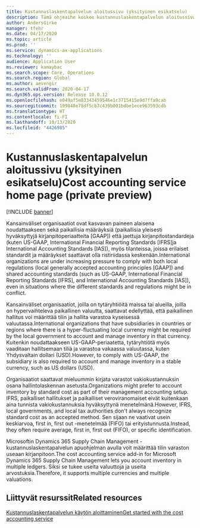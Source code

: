 ```yaml
---
title: Kustannuslaskentapalvelun aloitussivu (yksityinen esikatselu)
description: Tämä ohjeaihe koskee kustannuslaskentapalvelun aloitussivua.
author: AndersGirke
manager: tfehr
ms.date: 04/17/2020
ms.topic: article
ms.prod: ''
ms.service: dynamics-ax-applications
ms.technology: ''
audience: Application User
ms.reviewer: kamaybac
ms.search.scope: Core, Operations
ms.search.region: Global
ms.author: aevengir
ms.search.validFrom: 2020-04-17
ms.dyn365.ops.version: Release 10.0.12
ms.openlocfilehash: e049af5e83343459546e1c3715415e9d7ffa9cab
ms.sourcegitcommit: 199848e78df5cb7c439b001bdbe1ece963593cdb
ms.translationtype: HT
ms.contentlocale: fi-FI
ms.lasthandoff: 10/13/2020
ms.locfileid: "4426985"
---
```

# <a name="cost-accounting-service-home-page-private-preview"></a><span data-ttu-id="2bf37-103">Kustannuslaskentapalvelun aloitussivu (yksityinen esikatselu)</span><span class="sxs-lookup"><span data-stu-id="2bf37-103">Cost accounting service home page (private preview)</span></span>

[!INCLUDE [banner](../includes/banner.md)]

<span data-ttu-id="2bf37-104">Kansainväliset organisaatiot ovat kasvavan paineen alaisena noudattaakseen sekä paikallisia määräyksiä (paikallisia yleisesti hyväksyttyjä kirjanpitoperiaatteita \[GAAP\]) että jaettuja kirjanpitostandardeja (kuten US-GAAP, International Financial Reporting Standards \[IFRS\]ja International Accounting Standards \[IAS\]), myös tilanteissa, joissa erilaiset standardit ja määräykset saattavat olla ristiriidassa keskenään.</span><span class="sxs-lookup"><span data-stu-id="2bf37-104">International organizations are under increasing pressure to comply with both local regulations (local generally accepted accounting principles \[GAAP\]) and shared accounting standards (such as US-GAAP, International Financial Reporting Standards \[IFRS\], and International Accounting Standards \[IAS\]), even in situations where the different standards and regulations might be in conflict.</span></span>

<span data-ttu-id="2bf37-105">Kansainväliset organisaatiot, joilla on tytäryhtiöitä maissa tai alueilla, joilla on hypervaihteleva paikallinen valuutta, saattavat edellyttää, että paikallinen hallitus voi määrittää tilin ja hallita varastoa kyseisessä valuutassa.</span><span class="sxs-lookup"><span data-stu-id="2bf37-105">International organizations that have subsidiaries in countries or regions where there is a hyper-fluctuating local currency might be required by the local government to account and manage inventory in that currency.</span></span> <span data-ttu-id="2bf37-106">Kuitenkin noudattaakseen US-GAAP-periaatetta, tytäryhtiötä myös vaaditaan hallitsemaan tiliä ja varastoa vakaassa valuutassa, kuten Yhdysvaltain dollari (USD).</span><span class="sxs-lookup"><span data-stu-id="2bf37-106">However, to comply with US-GAAP, the subsidiary is also required to account and manage inventory in a stable currency, such as US dollars (USD).</span></span>

<span data-ttu-id="2bf37-107">Organisaatiot saattavat mieluummin kirjata varastot vakiokustannuksin osana hallintolaskennan asetusta.</span><span class="sxs-lookup"><span data-stu-id="2bf37-107">Organizations might prefer to account inventory by standard cost as part of their management accounting setup.</span></span> <span data-ttu-id="2bf37-108">IFRS, paikalliset hallitukset ja paikalliset veroviranomaiset eivät kuitenkaan aina tunnista vakiokustannuksia hyväksyttynä menetelmänä.</span><span class="sxs-lookup"><span data-stu-id="2bf37-108">However, IFRS, local governments, and local tax authorities don't always recognize standard cost as an accepted method.</span></span> <span data-ttu-id="2bf37-109">Sen sijaan ne vaativat usein keskiarvoa, first in, first out -menetelmää (FIFO) tai erityistunnusta.</span><span class="sxs-lookup"><span data-stu-id="2bf37-109">Instead, they often require average, first in, first out (FIFO), or specific identification.</span></span>

<span data-ttu-id="2bf37-110">Microsoftin Dynamics 365 Supply Chain Management -kustannuslaskentapalvelun apuohjelman avulla voit määrittää tilin varaston useaan kirjanpitoon.</span><span class="sxs-lookup"><span data-stu-id="2bf37-110">The cost accounting service add-in for Microsoft Dynamics 365 Supply Chain Management lets you account inventory in multiple ledgers.</span></span> <span data-ttu-id="2bf37-111">Siksi se tukee useita valuuttoja ja useita arvostuksia.</span><span class="sxs-lookup"><span data-stu-id="2bf37-111">Therefore, it supports multiple currencies and multiple valuations.</span></span>

## <a name="related-resources"></a><span data-ttu-id="2bf37-112">Liittyvät resurssit</span><span class="sxs-lookup"><span data-stu-id="2bf37-112">Related resources</span></span>

[<span data-ttu-id="2bf37-113">Kustannuslaskentapalvelun käytön aloittaminen</span><span class="sxs-lookup"><span data-stu-id="2bf37-113">Get started with the cost accounting service</span></span>](cost-accounting-service-get-started.md)

